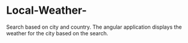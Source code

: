 # Local-Weather-
Search based on city and country.
The angular application displays the weather for the city based on the search.
